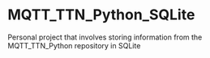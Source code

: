 # MQTT_TTN_Python_SQLite
Personal project that involves storing information from the MQTT_TTN_Python repository in SQLite
